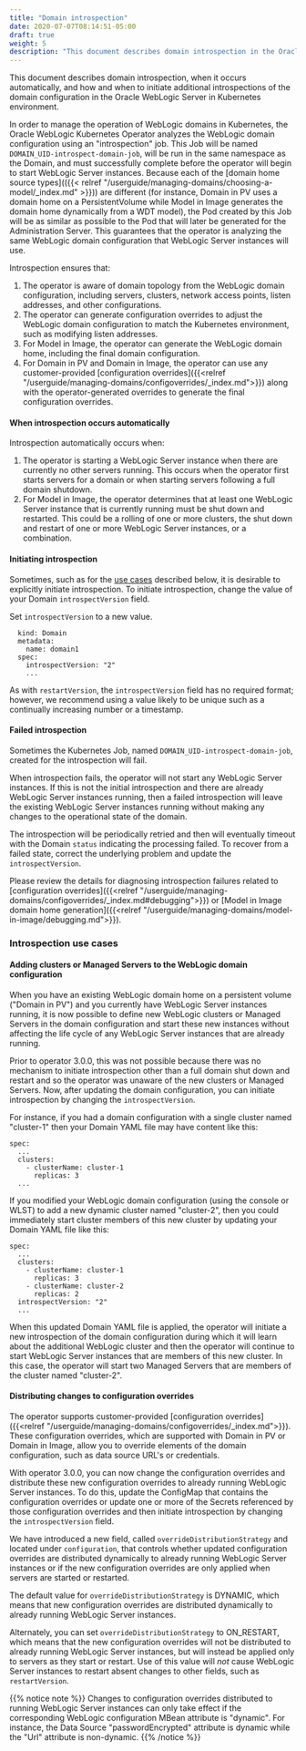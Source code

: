 ```yaml
---
title: "Domain introspection"
date: 2020-07-07T08:14:51-05:00
draft: true
weight: 5
description: "This document describes domain introspection in the Oracle WebLogic Server in Kubernetes environment."
---
```



This document describes domain introspection, when it occurs automatically, and how and when to initiate additional introspections of the domain configuration in the Oracle WebLogic Server in Kubernetes environment.

In order to manage the operation of WebLogic domains in Kubernetes, the Oracle WebLogic Kubernetes Operator analyzes the WebLogic
domain configuration using an "introspection" job. This Job will be named `DOMAIN_UID-introspect-domain-job`, will be run in the same namespace as the Domain, and must successfully complete before the operator will begin to start WebLogic Server instances. Because each of the
[domain home source types](({{< relref "/userguide/managing-domains/choosing-a-model/_index.md" >}})) are different (for instance, Domain in PV uses a domain home on a PersistentVolume while Model in Image generates the domain home dynamically from a WDT model), the Pod created by this Job will be
as similar as possible to the Pod that will later be generated for the Administration Server. This guarantees that the operator is
analyzing the same WebLogic domain configuration that WebLogic Server instances will use.

Introspection ensures that:
1. The operator is aware of domain topology from the WebLogic domain configuration, including servers, clusters, network access points, listen addresses, and other configurations.
2. The operator can generate configuration overrides to adjust the WebLogic domain configuration to match the Kubernetes environment, such as modifying listen addresses.
3. For Model in Image, the operator can generate the WebLogic domain home, including the final domain configuration.
4. For Domain in PV and Domain in Image, the operator can use any customer-provided [configuration overrides]({{<relref "/userguide/managing-domains/configoverrides/_index.md">}}) along with the operator-generated overrides to generate the final configuration overrides.

#### When introspection occurs automatically

Introspection automatically occurs when:
1. The operator is starting a WebLogic Server instance when there are currently no other servers running. This occurs when the operator first starts servers for a domain or when starting servers following a full domain shutdown.
2. For Model in Image, the operator determines that at least one WebLogic Server instance that is currently running must be shut down and restarted. This could be a rolling of one or more clusters, the shut down and restart of one or more WebLogic Server instances, or a combination.

#### Initiating introspection

Sometimes, such as for the [use cases](#introspection-use-cases) described below, it is desirable to explicitly initiate introspection. To initiate introspection, change the value of your Domain `introspectVersion` field.

Set `introspectVersion` to a new value.

```
  kind: Domain
  metadata:
    name: domain1
  spec:
    introspectVersion: "2"
    ...
```

As with `restartVersion`, the `introspectVersion` field has no required format; however, we recommend using a value likely to be unique such as a continually increasing number or a timestamp.

#### Failed introspection

Sometimes the Kubernetes Job, named `DOMAIN_UID-introspect-domain-job`, created for the introspection will fail.

When introspection fails, the operator will not start any WebLogic Server instances. If this is not the initial introspection and there are already WebLogic Server instances running, then a failed introspection will leave the existing WebLogic Server instances running without making any changes to the operational state of the domain.

The introspection will be periodically retried and then will eventually timeout with the Domain `status` indicating the processing failed. To recover from a failed state, correct the underlying problem and update the `introspectVersion`.

Please review the details for diagnosing introspection failures related to [configuration overrides]({{<relref "/userguide/managing-domains/configoverrides/_index.md#debugging">}}) or [Model in Image domain home generation]({{<relref "/userguide/managing-domains/model-in-image/debugging.md">}}).

### Introspection use cases

#### Adding clusters or Managed Servers to the WebLogic domain configuration

When you have an existing WebLogic domain home on a persistent volume ("Domain in PV") and you currently have WebLogic Server instances running, it is now possible to define new WebLogic clusters or Managed Servers in the domain configuration and start these new instances without affecting the life cycle of any WebLogic Server instances that are already running.

Prior to operator 3.0.0, this was not possible because there was no mechanism to initiate introspection other than a full domain shut down and restart and so the operator was unaware of the new clusters or Managed Servers. Now, after updating the domain configuration, you can initiate introspection by changing the `introspectVersion`.

For instance, if you had a domain configuration with a single cluster named "cluster-1" then your Domain YAML file may have content like this:

```
spec:
  ...
  clusters:
    - clusterName: cluster-1
      replicas: 3
  ...
```

If you modified your WebLogic domain configuration (using the console or WLST) to add a new dynamic cluster named "cluster-2", then you could immediately start cluster members of this new cluster by updating your Domain YAML file like this:

```
spec:
  ...
  clusters:
    - clusterName: cluster-1
      replicas: 3
    - clusterName: cluster-2
      replicas: 2
  introspectVersion: "2"
  ...
```

When this updated Domain YAML file is applied, the operator will initiate a new introspection of the domain configuration during which it will learn about the additional WebLogic cluster and then the operator will continue to start WebLogic Server instances that are members of this new cluster. In this case, the operator will start two Managed Servers that are members of the cluster named "cluster-2".

#### Distributing changes to configuration overrides

The operator supports customer-provided [configuration overrides]({{<relref "/userguide/managing-domains/configoverrides/_index.md">}}). These configuration overrides, which are supported with Domain in PV or Domain in Image, allow you to override elements of the domain configuration, such as data source URL's or credentials.

With operator 3.0.0, you can now change the configuration overrides and distribute these new configuration overrides to already running WebLogic Server instances. To do this, update the ConfigMap that contains the configuration overrides or update one or more of the Secrets referenced by those configuration overrides and then initiate introspection by changing the `introspectVersion` field.

We have introduced a new field, called `overrideDistributionStrategy` and located under `configuration`, that controls whether updated configuration overrides are distributed dynamically to already running WebLogic Server instances or if the new configuration overrides are only applied when servers are started or restarted.

The default value for `overrideDistributionStrategy` is DYNAMIC, which means that new configuration overrides are distributed dynamically to already running WebLogic Server instances. 

Alternately, you can set `overrideDistributionStrategy` to ON_RESTART, which means that the new configuration overrides will not be distributed to already running WebLogic Server instances, but will instead be applied only to servers as they start or restart. Use of this value will *not* cause WebLogic Server instances to restart absent changes to other fields, such as `restartVersion`.

{{% notice note %}} Changes to configuration overrides distributed to running WebLogic Server instances can only take effect if the corresponding WebLogic configuration MBean attribute is "dynamic". For instance, the Data Source "passwordEncrypted" attribute is dynamic while the "Url" attribute is non-dynamic.
{{% /notice %}}
